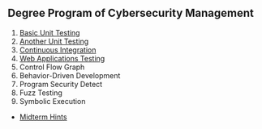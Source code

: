 ## Degree Program of Cybersecurity Management

1. [Basic Unit Testing](https://docs.google.com/presentation/d/1ajpCVy6oh5KCS0XniTHTijF8y_X1I_Y44nEj1KwC9FE/edit?usp=sharing)
2. [Another Unit Testing](https://docs.google.com/presentation/d/1gL409Wpgwxa4vEVTS4n89CVMchdxSVqyEcBizRRa6AQ/edit?usp=sharing)
3. [Continuous Integration](https://docs.google.com/presentation/d/10PEVqsC4PJ_RUMXi5wBnGbJwLMhkFSmCJF7VGcMR4vk/edit?usp=sharing)
4. [Web Applications Testing](https://docs.google.com/presentation/d/1f-3SAo6ASIMWtPPVj4raYHoQDSFhK0ErsR29fOLVpzo/edit?usp=sharing)
5. Control Flow Graph
6. Behavior-Driven Development
7. Program Security Detect
8. Fuzz Testing
9. Symbolic Execution

- [Midterm Hints](https://docs.google.com/presentation/d/1KEmmE-EMPOKiEQLVWSUVQQikKmuWAbkN3wofC_4bTsk/edit?usp=sharing)
